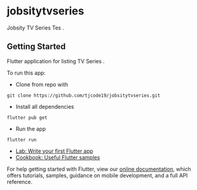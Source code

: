 # jobsitytvseries

Jobsity TV Series Tes .

## Getting Started

Flutter application for listing TV Series .

To run this app:

- Clone from repo with
```
git clone https://github.com/tjcode19/jobsitytvseries.git
```

- Install all dependencies
```
flutter pub get
```

- Run the app
```
flutter run
```

- [Lab: Write your first Flutter app](https://flutter.dev/docs/get-started/codelab)
- [Cookbook: Useful Flutter samples](https://flutter.dev/docs/cookbook)

For help getting started with Flutter, view our
[online documentation](https://flutter.dev/docs), which offers tutorials,
samples, guidance on mobile development, and a full API reference.
